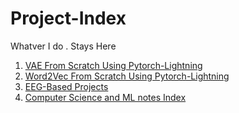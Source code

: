 # Project-Index
Whatver I do . Stays Here

1. [VAE From Scratch Using Pytorch-Lightning](https://github.com/parthshr370/VAE-Pytorch-Lightning)
2. [Word2Vec From Scratch Using Pytorch-Lightning](https://github.com/parthshr370/Word2Vec-From-Scratch)
3. [EEG-Based Projects](https://github.com/parthshr370/EEG)
4. [Computer Science and ML notes Index](https://github.com/parthshr370/Computer-Science-Notes)
